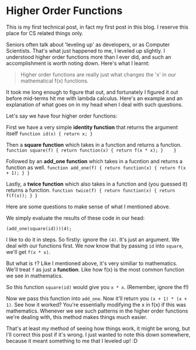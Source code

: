 Higher Order Functions
======================

This is my first technical post, in fact my first post in this blog. I reserve this place for CS related things only.

Seniors often talk about 'leveling up' as developers, or as Computer Scientists. That's what just happened to me, I leveled up slightly.
I understood higher order functions more than I ever did, and such an accomplishment is worth noting down. Here's what I learnt:

> Higher order functions are really just what changes the 'x' in our mathematical f(x) functions.

It took me long enough to figure that out, and fortunately I figured it out before mid-terms hit me with lambda calculus. 
Here's an example and an explanation of what goes on in my head when I deal with such questions.

Let's say we have four higher order functions:

First we have a very simple **identity function** that returns the argument itself
`function id(x) {
	return x;
}`

Then a **square function** which takes in a function and returns a function.
`function square(f) {
	return function(x) {
		return f(x * x);
	}	
}`

Followed by an **add_one function** which takes in a fucntion and returns a function as well.
`function add_one(f) {
	return function(x) {
		return f(x + 1);
	}
}`

Lastly, a **twice function** which also takes in a function and (you guessed it) returns a function.
`function twice(f) {
	return function(x) {
		return f(f(x));
	}
}`

Here are some questions to make sense of what I mentioned above.

We simply evaluate the results of these code in our head:

`(add_one(square(id)))(4);`

I like to do it in steps. So firstly: ignore the `(4)`. It's just an argument. We deal with our functions first.
We now know that by passing `id` into `square`, we'll get `f(x * x)`.

But what is `f`? Like I mentioned above, it's very similiar to mathematics. We'll treat `f` as just a **function**. Like how f(x) is the most common function we see
in mathematics. 

So this function `square(id)` would give you `x * x`. (Remember, ignore the f!)

Now we pass this function into `add_one`. Now it'll return you `(x + 1) * (x + 1)`. See how it worked? You're essentially modifying the x in f(x) if this was mathematics.
Whenever we see such patterns in the higher order functions we're dealing with, this method makes things much easier. 

That's at least my method of seeing how things work, it might be wrong, but I'll correct this post if it's wrong. I just wanted to note this down somewhere, because 
it meant something to me that I leveled up! :D
